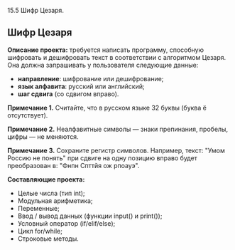 15.5 Шифр Цезаря.

## Шифр Цезаря ##

**Описание проекта:** требуется написать программу, способную шифровать и дешифровать текст в соответствии с алгоритмом Цезаря. Она должна запрашивать у пользователя следующие данные:

  - **направление**: шифрование или дешифрование;
  - **язык алфавита**: русский или английский;
  - **шаг сдвига** (со сдвигом вправо).

**Примечание 1.** Считайте, что в русском языке 32 буквы (буква ё отсутствует).

**Примечание 2.** Неалфавитные символы — знаки препинания, пробелы, цифры — не меняются.

**Примечание 3.** Сохраните регистр символов. Например, текст: "Умом Россию не понять" при сдвиге на одну позицию вправо будет преобразован в: "Фнпн Спттйя ож рпоауэ".

**Составляющие проекта:**

  - Целые числа (тип int);
  - Модульная арифметика;
  - Переменные;
  - Ввод / вывод данных (функции input() и print());
  - Условный оператор (if/elif/else);
  - Цикл for/while;
  - Строковые методы.
